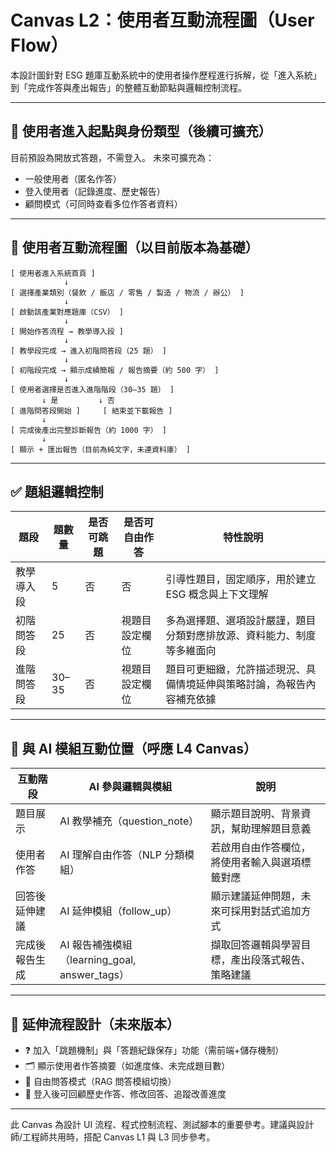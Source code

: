 # Canvas L2：使用者互動流程圖（User Flow）

本設計圖針對 ESG 題庫互動系統中的使用者操作歷程進行拆解，從「進入系統」到「完成作答與產出報告」的整體互動節點與邏輯控制流程。

---

## 🎯 使用者進入起點與身份類型（後續可擴充）

目前預設為開放式答題，不需登入。
未來可擴充為：
- 一般使用者（匿名作答）
- 登入使用者（記錄進度、歷史報告）
- 顧問模式（可同時查看多位作答者資料）

---

## 🔁 使用者互動流程圖（以目前版本為基礎）

```
[ 使用者進入系統首頁 ]
            ↓
[ 選擇產業類別（餐飲 / 飯店 / 零售 / 製造 / 物流 / 辦公） ]
            ↓
[ 啟動該產業對應題庫（CSV） ]
            ↓
[ 開始作答流程 → 教學導入段 ]
            ↓
[ 教學段完成 → 進入初階問答段（25 題） ]
            ↓
[ 初階段完成 → 顯示成績簡報 / 報告摘要（約 500 字） ]
            ↓
[ 使用者選擇是否進入進階階段（30–35 題） ]
       ↓ 是         ↓ 否
[ 進階問答段開始 ]     [ 結束並下載報告 ]
       ↓
[ 完成後產出完整診斷報告（約 1000 字） ]
       ↓
[ 顯示 + 匯出報告（目前為純文字，未連資料庫） ]
```

---

## ✅ 題組邏輯控制

| 題段         | 題數量 | 是否可跳題 | 是否可自由作答 | 特性說明                                               |
|--------------|--------|-------------|------------------|--------------------------------------------------------|
| 教學導入段     | 5      | 否          | 否               | 引導性題目，固定順序，用於建立 ESG 概念與上下文理解                    |
| 初階問答段     | 25     | 否          | 視題目設定欄位       | 多為選擇題、選項設計嚴謹，題目分類對應排放源、資料能力、制度等多維面向     |
| 進階問答段     | 30–35 | 否          | 視題目設定欄位       | 題目可更細緻，允許描述現況、具備情境延伸與策略討論，為報告內容補充依據         |

---

## 🤖 與 AI 模組互動位置（呼應 L4 Canvas）

| 互動階段         | AI 參與邏輯與模組                          | 說明                                              |
|------------------|-------------------------------------------|---------------------------------------------------|
| 題目展示         | AI 教學補充（question_note）               | 顯示題目說明、背景資訊，幫助理解題目意義                      |
| 使用者作答       | AI 理解自由作答（NLP 分類模組）             | 若啟用自由作答欄位，將使用者輸入與選項標籤對應                  |
| 回答後延伸建議     | AI 延伸模組（follow_up）                   | 顯示建議延伸問題，未來可採用對話式追加方式                    |
| 完成後報告生成     | AI 報告補強模組（learning_goal, answer_tags） | 擷取回答邏輯與學習目標，產出段落式報告、策略建議                 |

---

## 🧩 延伸流程設計（未來版本）

- ❓ 加入「跳題機制」與「答題紀錄保存」功能（需前端+儲存機制）
- 🗂️ 顯示使用者作答摘要（如進度條、未完成題目數）
- 🔄 自由問答模式（RAG 問答模組切換）
- 🔐 登入後可回顧歷史作答、修改回答、追蹤改善進度

---

此 Canvas 為設計 UI 流程、程式控制流程、測試腳本的重要參考。建議與設計師/工程師共用時，搭配 Canvas L1 與 L3 同步參考。


